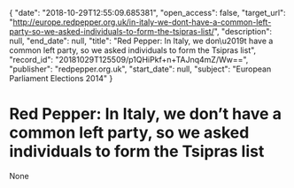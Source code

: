 {
  "date": "2018-10-29T12:55:09.685381", 
  "open_access": false, 
  "target_url": "http://europe.redpepper.org.uk/in-italy-we-dont-have-a-common-left-party-so-we-asked-individuals-to-form-the-tsipras-list/", 
  "description": null, 
  "end_date": null, 
  "title": "Red Pepper:  In Italy, we don\u2019t have a common left party, so we asked individuals to form the Tsipras list", 
  "record_id": "20181029T125509/p1QHiPkf+n+TAJnq4mZ/Ww==", 
  "publisher": "redpepper.org.uk", 
  "start_date": null, 
  "subject": "European Parliament Elections 2014"
}

# Red Pepper:  In Italy, we don’t have a common left party, so we asked individuals to form the Tsipras list

None
